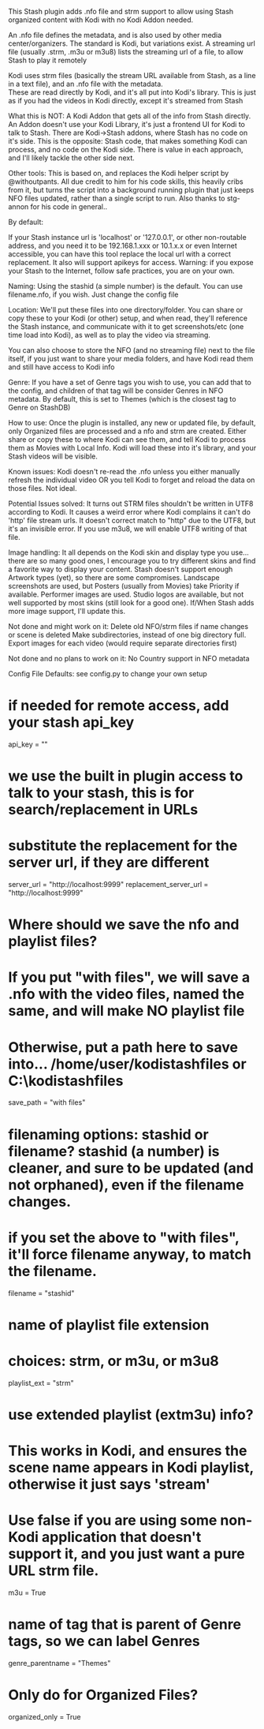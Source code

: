 This Stash plugin adds .nfo file and strm support to allow using Stash organized content with Kodi with no Kodi Addon needed.

An .nfo file defines the metadata, and is also used by other media center/organizers.  The standard is Kodi, but variations exist.
A streaming url file (usually .strm, .m3u or m3u8) lists the streaming url of a file, to allow Stash to play it remotely

Kodi uses strm files (basically the stream URL available from Stash, as a line in a text file), and an .nfo file with the metadata.  
These are read directly by Kodi, and it's all put into Kodi's library.  This is just as if you had the videos in Kodi directly, except it's streamed from Stash

What this is NOT: A Kodi Addon that gets all of the info from Stash directly.  An Addon doesn't use your Kodi Library, it's just a frontend UI for Kodi to 
talk to Stash.  There are Kodi->Stash addons, where Stash has no code on it's side.  This is the opposite: Stash code, that makes something Kodi can process, 
and no code on the Kodi side.  There is value in each approach, and I'll likely tackle the other side next.

Other tools: This is based on, and replaces the Kodi helper script by @withoutpants.  All due credit to him for his code skills, this heavily cribs from it, but 
turns the script into a background running plugin that just keeps NFO files updated, rather than a single script to run.  Also thanks to stg-annon for his 
code in general..

By default:

If your Stash instance url is 'localhost' or '127.0.0.1', or other non-routable address, and you need it to be 192.168.1.xxx or 10.1.x.x or even Internet 
accessible, you can have this tool replace the local url with a correct replacement.  It also will support apikeys for access.  Warning: if you expose your 
Stash to the Internet, follow safe practices, you are on your own.

Naming: 
Using the stashid (a simple number) is the default.  You can use filename.nfo, if you wish.  Just change the config file

Location: 
We'll put these files into one directory/folder.  You can share or copy these to your Kodi (or other) setup, and when read, they'll reference the Stash 
instance, and communicate with it to get screenshots/etc (one time load into Kodi), as well as to play the video via streaming.

You can also choose to store the NFO (and no streaming file) next to the file itself, if you just want to share your media folders, and have Kodi read them 
and still have access to Kodi info

Genre:
If you have a set of Genre tags you wish to use, you can add that to the config, and children of that tag will be consider Genres in NFO metadata.
By default, this is set to Themes (which is the closest tag to Genre on StashDB)

How to use:
Once the plugin is installed, any new or updated file, by default, only Organized files are processed and a nfo and strm are created. Either share or copy 
these to where Kodi can see them, and tell Kodi to process them as Movies with Local Info.  Kodi will load these into it's library, and your Stash videos will 
be visible.

Known issues:
Kodi doesn't re-read the .nfo unless you either manually refresh the individual video OR you tell Kodi to forget and reload the data on those files.  Not ideal.

Potential Issues solved: 
It turns out STRM files shouldn't be written in UTF8 according to Kodi.  It causes a weird error where Kodi complains it can't do 'http' file 
stream urls. It doesn't correct match to "http" due to the UTF8, but it's an invisible error.  If you use m3u8, we will enable UTF8 writing of that file.

Image handling: 
It all depends on the Kodi skin and display type you use... there are so many good ones, I encourage you to try different skins and find a 
favorite way to display your content.  Stash doesn't support enough Artwork types (yet), so there are some compromises.  Landscape screenshots are used, but 
Posters (usually from Movies) take Priority if available.  Performer images are used.  Studio logos are available, but not well supported by most skins (still 
look for a good one).  If/When Stash adds more image support, I'll update this.

Not done and might work on it:
Delete old NFO/strm files if name changes or scene is deleted
Make subdirectories, instead of one big directory full.
Export images for each video (would require separate directories first)

Not done and no plans to work on it:
No Country support in NFO metadata

Config File Defaults:  see config.py to change your own setup

# if needed for remote access, add your stash api_key
api_key = ""
#
# we use the built in plugin access to talk to your stash, this is for search/replacement in URLs
# substitute the replacement for the server url, if they are different
server_url = "http://localhost:9999"
replacement_server_url = "http://localhost:9999"
#
# Where should we save the nfo and playlist files?
# If you put "with files", we will save a .nfo with the video files, named the same, and will make NO playlist file
# Otherwise, put a path here to save into... /home/user/kodistashfiles or C:\kodistashfiles
save_path = "with files"
#
# filenaming options: stashid or filename?  stashid (a number) is cleaner, and sure to be updated (and not orphaned), even if the filename changes.
# if you set the above to "with files", it'll force filename anyway, to match the filename.
filename = "stashid"
#
# name of playlist file extension
# choices: strm, or m3u, or m3u8
playlist_ext = "strm"
#
# use extended playlist (extm3u) info?
# This works in Kodi, and ensures the scene name appears in Kodi playlist, otherwise it just says 'stream'
# Use false if you are using some non-Kodi application that doesn't support it, and you just want a pure URL strm file.
m3u = True
#
# name of tag that is parent of Genre tags, so we can label Genres
genre_parentname = "Themes"
#
# Only do for Organized Files?
organized_only = True
